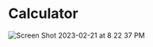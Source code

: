 # Calculator
![Screen Shot 2023-02-21 at 8 22 37 PM](https://user-images.githubusercontent.com/36751710/220345324-31bf4d5a-8be9-4322-af47-6d0cb5b3552e.png)
